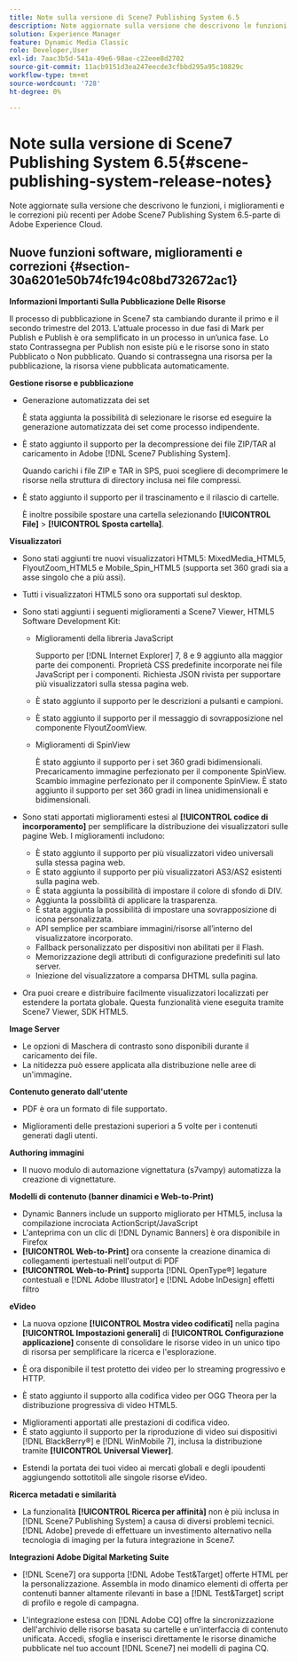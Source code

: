 ```yaml
---
title: Note sulla versione di Scene7 Publishing System 6.5
description: Note aggiornate sulla versione che descrivono le funzioni, i miglioramenti e le correzioni più recenti per Adobe Scene7 Publishing System 6.5, parte della soluzione Adobe Experience Manager in Adobe Experience Cloud.
solution: Experience Manager
feature: Dynamic Media Classic
role: Developer,User
exl-id: 7aac3b5d-541a-49e6-98ae-c22eee8d2702
source-git-commit: 11acb9151d3ea247eecde3cfbbd295a95c10829c
workflow-type: tm+mt
source-wordcount: '728'
ht-degree: 0%

---
```


# Note sulla versione di Scene7 Publishing System 6.5{#scene-publishing-system-release-notes}

Note aggiornate sulla versione che descrivono le funzioni, i miglioramenti e le correzioni più recenti per Adobe Scene7 Publishing System 6.5-parte di Adobe Experience Cloud.

## Nuove funzioni software, miglioramenti e correzioni {#section-30a6201e50b74fc194c08bd732672ac1}

**Informazioni Importanti Sulla Pubblicazione Delle Risorse**

Il processo di pubblicazione in Scene7 sta cambiando durante il primo e il secondo trimestre del 2013. L’attuale processo in due fasi di Mark per Publish e Publish è ora semplificato in un processo in un’unica fase. Lo stato Contrassegna per Publish non esiste più e le risorse sono in stato Pubblicato o Non pubblicato. Quando si contrassegna una risorsa per la pubblicazione, la risorsa viene pubblicata automaticamente.

**Gestione risorse e pubblicazione**

* Generazione automatizzata dei set

  È stata aggiunta la possibilità di selezionare le risorse ed eseguire la generazione automatizzata dei set come processo indipendente.
* È stato aggiunto il supporto per la decompressione dei file ZIP/TAR al caricamento in Adobe [!DNL Scene7 Publishing System].

  Quando carichi i file ZIP e TAR in SPS, puoi scegliere di decomprimere le risorse nella struttura di directory inclusa nei file compressi.

* È stato aggiunto il supporto per il trascinamento e il rilascio di cartelle.

  È inoltre possibile spostare una cartella selezionando **[!UICONTROL File]** > **[!UICONTROL Sposta cartella]**.

**Visualizzatori**

* Sono stati aggiunti tre nuovi visualizzatori HTML5: MixedMedia_HTML5, FlyoutZoom_HTML5 e Mobile_Spin_HTML5 (supporta set 360 gradi sia a asse singolo che a più assi).
<!-- 
  [More information](http://help.adobe.com/en_US/scene7/using/WS6E593DEA-7D81-4cd6-84B0-85E8BB274176.html#WS1c46793299cf21d77e926d1613177f0a020-8000.html).  -->
* Tutti i visualizzatori HTML5 sono ora supportati sul desktop.

<!--   [More information](http://help.adobe.com/en_US/scene7/using/WS6E593DEA-7D81-4cd6-84B0-85E8BB274176.html#WS1c46793299cf21d77e926d1613177f0a020-8000.html). -->
* Sono stati aggiunti i seguenti miglioramenti a Scene7 Viewer, HTML5 Software Development Kit:

   * Miglioramenti della libreria JavaScript

     Supporto per [!DNL Internet Explorer] 7, 8 e 9 aggiunto alla maggior parte dei componenti. Proprietà CSS predefinite incorporate nei file JavaScript per i componenti. Richiesta JSON rivista per supportare più visualizzatori sulla stessa pagina web.

   * È stato aggiunto il supporto per le descrizioni a pulsanti e campioni.
   * È stato aggiunto il supporto per il messaggio di sovrapposizione nel componente FlyoutZoomView.
   * Miglioramenti di SpinView

     È stato aggiunto il supporto per i set 360 gradi bidimensionali. Precaricamento immagine perfezionato per il componente SpinView. Scambio immagine perfezionato per il componente SpinView. È stato aggiunto il supporto per set 360 gradi in linea unidimensionali e bidimensionali.

* Sono stati apportati miglioramenti estesi al **[!UICONTROL codice di incorporamento]** per semplificare la distribuzione dei visualizzatori sulle pagine Web. I miglioramenti includono:

   * È stato aggiunto il supporto per più visualizzatori video universali sulla stessa pagina web.
   * È stato aggiunto il supporto per più visualizzatori AS3/AS2 esistenti sulla pagina web.
   * È stata aggiunta la possibilità di impostare il colore di sfondo di DIV.
   * Aggiunta la possibilità di applicare la trasparenza.
   * È stata aggiunta la possibilità di impostare una sovrapposizione di icona personalizzata.
   * API semplice per scambiare immagini/risorse all’interno del visualizzatore incorporato.
   * Fallback personalizzato per dispositivi non abilitati per il Flash.
   * Memorizzazione degli attributi di configurazione predefiniti sul lato server.
   * Iniezione del visualizzatore a comparsa DHTML sulla pagina.

* Ora puoi creare e distribuire facilmente visualizzatori localizzati per estendere la portata globale. Questa funzionalità viene eseguita tramite Scene7 Viewer, SDK HTML5.

**Image Server**

* Le opzioni di Maschera di contrasto sono disponibili durante il caricamento dei file.
* La nitidezza può essere applicata alla distribuzione nelle aree di un&#39;immagine.

**Contenuto generato dall&#39;utente**

* PDF è ora un formato di file supportato.

<!--   [More information](http://help.adobe.com/en_US/scene7/using/WSe8b0455615e2dc47-2df907a712f31201b35-8000.html).  -->
* Miglioramenti delle prestazioni superiori a 5 volte per i contenuti generati dagli utenti.

**Authoring immagini**

* Il nuovo modulo di automazione vignettatura (s7vampy) automatizza la creazione di vignettature.

**Modelli di contenuto (banner dinamici e Web-to-Print)**

* Dynamic Banners include un supporto migliorato per HTML5, inclusa la compilazione incrociata ActionScript/JavaScript
* L&#39;anteprima con un clic di [!DNL Dynamic Banners] è ora disponibile in Firefox
* **[!UICONTROL Web-to-Print]** ora consente la creazione dinamica di collegamenti ipertestuali nell&#39;output di PDF
* **[!UICONTROL Web-to-Print]** supporta [!DNL OpenType®] legature contestuali e [!DNL Adobe Illustrator] e [!DNL Adobe InDesign] effetti filtro

**eVideo**

* La nuova opzione **[!UICONTROL Mostra video codificati]** nella pagina **[!UICONTROL Impostazioni generali]** di **[!UICONTROL Configurazione applicazione]** consente di consolidare le risorse video in un unico tipo di risorsa per semplificare la ricerca e l&#39;esplorazione.

<!--   [More information](http://help.adobe.com/en_US/scene7/using/WSCCBA9D3A-06A3-4f29-AF6B-36CBB2A655F1.html).  -->

* È ora disponibile il test protetto dei video per lo streaming progressivo e HTTP.

<!--   [More information](http://help.adobe.com/en_US/scene7/using/WSd968ca97bf01df72-5efde3a123268dd80f5-8000.html). -->
* È stato aggiunto il supporto alla codifica video per OGG Theora per la distribuzione progressiva di video HTML5.

<!--   [More information](http://help.adobe.com/en_US/scene7/using/WSE86ACF2B-BD50-4c48-A1D7-9CD4405B62D0.html#WS1c46793299cf21d7-39fae9c1131ba8968f7-7fff.html). -->
* Miglioramenti apportati alle prestazioni di codifica video.
* È stato aggiunto il supporto per la riproduzione di video sui dispositivi [!DNL BlackBerry®] e [!DNL WinMobile 7], inclusa la distribuzione tramite **[!UICONTROL Universal Viewer]**.

<!--   [More information](http://help.adobe.com/en_US/scene7/using/WS6E593DEA-7D81-4cd6-84B0-85E8BB274176.html#WS1c46793299cf21d77e926d1613177f0a020-8000.html) or the [eVideo chapter](http://help.adobe.com/en_US/scene7/using/WS53492AE1-6029-45d8-BF80-F4B5CF33EB08.html). -->

* Estendi la portata dei tuoi video ai mercati globali e degli ipoudenti aggiungendo sottotitoli alle singole risorse eVideo.

<!--   See [More information](http://help.adobe.com/en_US/scene7/using/WS98ca2e6790647c06-6f6f53e137b959f094-8000.html). -->

**Ricerca metadati e similarità**

* La funzionalità **[!UICONTROL Ricerca per affinità]** non è più inclusa in [!DNL Scene7 Publishing System] a causa di diversi problemi tecnici. [!DNL Adobe] prevede di effettuare un investimento alternativo nella tecnologia di imaging per la futura integrazione in Scene7.

**Integrazioni Adobe Digital Marketing Suite**

* [!DNL Scene7] ora supporta [!DNL Adobe Test&Target] offerte HTML per la personalizzazione. Assembla in modo dinamico elementi di offerta per contenuti banner altamente rilevanti in base a [!DNL Test&Target] script di profilo e regole di campagna.

* L&#39;integrazione estesa con [!DNL Adobe CQ] offre la sincronizzazione dell&#39;archivio delle risorse basata su cartelle e un&#39;interfaccia di contenuto unificata. Accedi, sfoglia e inserisci direttamente le risorse dinamiche pubblicate nel tuo account [!DNL Scene7] nei modelli di pagina CQ.
